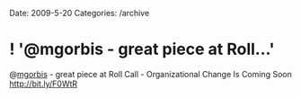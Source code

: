 Date: 2009-5-20
Categories: /archive

# ! '@mgorbis - great piece at Roll...'

@<a href="http://twitter.com/mgorbis">mgorbis</a> - great piece at Roll Call - Organizational Change Is Coming Soon  <a href="http://bit.ly/F0WtR" rel="nofollow">http://bit.ly/F0WtR</a>
